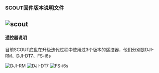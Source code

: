 ### SCOUT固件版本说明文件
![scout](https://github.com/AglieX/agilex_firmware/blob/master/photos/SCOUT%E6%95%B4%E8%BD%A6.293.png)
---

#### 遥控器说明
目前SCOUT底盘在升级迭代过程中使用过3个版本的遥控器，他们分别是DJI-RM、DJI-DT7、FS-i6s

![DJI-RM]()
![DJI-DT7]()
![FS-i6s]()